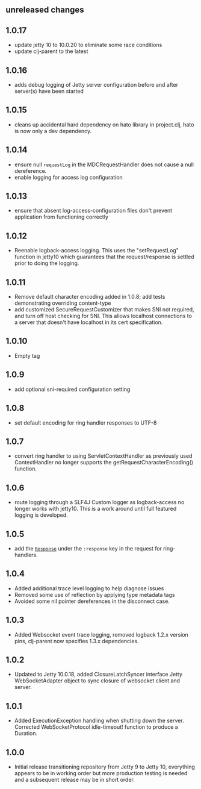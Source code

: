 ## unreleased changes

## 1.0.17
- update jetty 10 to 10.0.20 to eliminate some race conditions
- update clj-parent to the latest

## 1.0.16
- adds debug logging of Jetty server configuration before and after server(s) have been started

## 1.0.15
- cleans up accidental hard dependency on hato library in project.clj, hato is now only a dev dependency.

## 1.0.14
- ensure null `requestLog` in the MDCRequestHandler does not cause a null dereference.
- enable logging for access log configuration

## 1.0.13
- ensure that absent log-access-configuration files don't prevent application from functioning correctly

## 1.0.12
- Reenable logback-access logging.  This uses the "setRequestLog" function in jetty10 which guarantees that the request/response is settled prior to doing the logging.

## 1.0.11
- Remove default character encoding added in 1.0.8; add tests demonstrating overriding content-type
- add customized SecureRequestCustomizer that makes SNI not
required, and turn off host checking for SNI. This allows localhost
connections to a server that doesn't have localhost in its cert specification.

## 1.0.10
- Empty tag

## 1.0.9
* add optional sni-required configuration setting

## 1.0.8
* set default encoding for ring handler responses to UTF-8

## 1.0.7
* convert ring handler to using ServletContextHandler as previously used ContextHandler no longer supports the getRequestCharacterEncoding() function.

## 1.0.6
* route logging through a SLF4J Custom logger as logback-access no longer works with jetty10. This is a work around until full featured logging is developed.


## 1.0.5
* add the  [`Response`](https://www.eclipse.org/jetty/javadoc/jetty-10/org/eclipse/jetty/server/Response.html) under the `:response` key in the request for ring-handlers.

## 1.0.4
* Added additional trace level logging to help diagnose issues
* Removed some use of reflection by applying type metadata tags
* Avoided some nil pointer dereferences in the disconnect case.

## 1.0.3
* Added Websocket event trace logging, removed logback 1.2.x version pins, clj-parent now specifies 1.3.x dependencies.

## 1.0.2
* Updated to Jetty 10.0.18, added ClosureLatchSyncer interface Jetty WebSocketAdapter object to sync closure of websocket client and server.

## 1.0.1
* Added ExecutionException handling when shutting down the server. Corrected WebSocketProtocol idle-timeout! function to produce a Duration.

## 1.0.0
* Initial release transitioning repository from Jetty 9 to Jetty 10, everything appears to be in working order but more production testing is needed and a subsequent release may be in short order.
